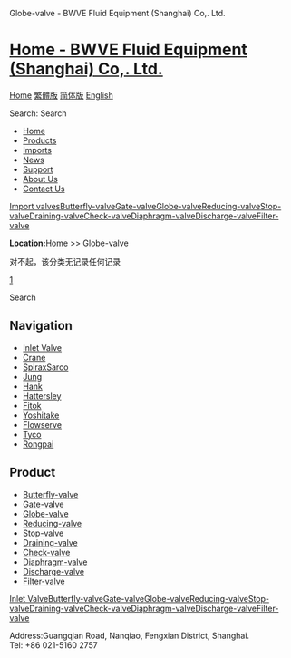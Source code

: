  Globe-valve - BWVE Fluid Equipment (Shanghai) Co,. Ltd.    

# [Home - BWVE Fluid Equipment (Shanghai) Co,. Ltd.](#)

[Home](#) [繁體版](#) [简体版](/ "切换到简体中文版") [English](#)

Search: Search

-   [Home](#)
-   [Products](#)
-   [Imports](#)
-   [News](#)
-   [Support](#)
-   [About Us](#)
-   [Contact Us](#)

[Import valves](#)[Butterfly-valve](#)[Gate-valve](#)[Globe-valve](#)[Reducing-valve](#)[Stop-valve](#)[Draining-valve](#)[Check-valve](#)[Diaphragm-valve](#)[Discharge-valve](#)[Filter-valve](#)

**Location:**[Home](#) >> Globe-valve

对不起，该分类无记录任何记录

[1](#)

Search

## Navigation

-   [Inlet Valve](#)
-   [Crane](#)
-   [SpiraxSarco](#)
-   [Jung](#)
-   [Hank](#)
-   [Hattersley](#)
-   [Fitok](#)
-   [Yoshitake](#)
-   [Flowserve](#)
-   [Tyco](#)
-   [Rongpai](#)

## Product

-   [Butterfly-valve](#)
-   [Gate-valve](#)
-   [Globe-valve](#)
-   [Reducing-valve](#)
-   [Stop-valve](#)
-   [Draining-valve](#)
-   [Check-valve](#)
-   [Diaphragm-valve](#)
-   [Discharge-valve](#)
-   [Filter-valve](#)

[Inlet Valve](#)[Butterfly-valve](#)[Gate-valve](#)[Globe-valve](#)[Reducing-valve](#)[Stop-valve](#)[Draining-valve](#)[Check-valve](#)[Diaphragm-valve](#)[Discharge-valve](#)[Filter-valve](#)

Address:Guangqian Road, Nanqiao, Fengxian District, Shanghai.  
Tel: +86 021-5160 2757
